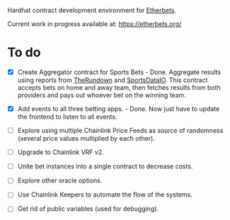 Hardhat contract development environment for [Etherbets](https://github.com/izcoser/etherbets).

Current work in progress available at: https://etherbets.org/

# To do

- [x] Create Aggregator contract for Sports Bets - Done. Aggregate results using reports from [TheRundown](https://market.link/nodes/TheRundown/integrations) and [SportsDataIO](https://market.link/nodes/SportsDataIO/integrations). This contract accepts bets on home and away team, then fetches results from both providers and pays out whoever bet on the winning team.

- [x] Add events to all three betting apps. - Done. Now just have to update the frontend to listen to all events.

- [ ] Explore using multiple Chainlink Price Feeds as source of randomness (several price values multiplied by each other).

- [ ] Upgrade to Chainlink VRF v2.

- [ ] Unite bet instances into a single contract to decrease costs.

- [ ] Explore other oracle options.

- [ ] Use Chainlink Keepers to automate the flow of the systems.

- [ ] Get rid of public variables (used for debugging).
